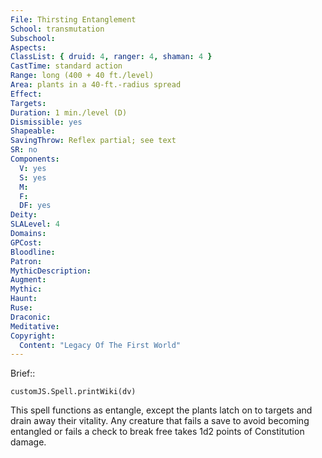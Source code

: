 ```yaml
---
File: Thirsting Entanglement
School: transmutation
Subschool: 
Aspects: 
ClassList: { druid: 4, ranger: 4, shaman: 4 }
CastTime: standard action
Range: long (400 + 40 ft./level)
Area: plants in a 40-ft.-radius spread
Effect: 
Targets: 
Duration: 1 min./level (D)
Dismissible: yes
Shapeable: 
SavingThrow: Reflex partial; see text
SR: no
Components:
  V: yes
  S: yes
  M: 
  F: 
  DF: yes
Deity: 
SLALevel: 4
Domains: 
GPCost: 
Bloodline: 
Patron: 
MythicDescription: 
Augment: 
Mythic: 
Haunt: 
Ruse: 
Draconic: 
Meditative: 
Copyright:
  Content: "Legacy Of The First World"
---
```

Brief:: 

```dataviewjs
customJS.Spell.printWiki(dv)
```

This spell functions as entangle, except the plants latch on to targets and drain away their vitality. Any creature that fails a save to avoid becoming entangled or fails a check to break free takes 1d2 points of Constitution damage.
